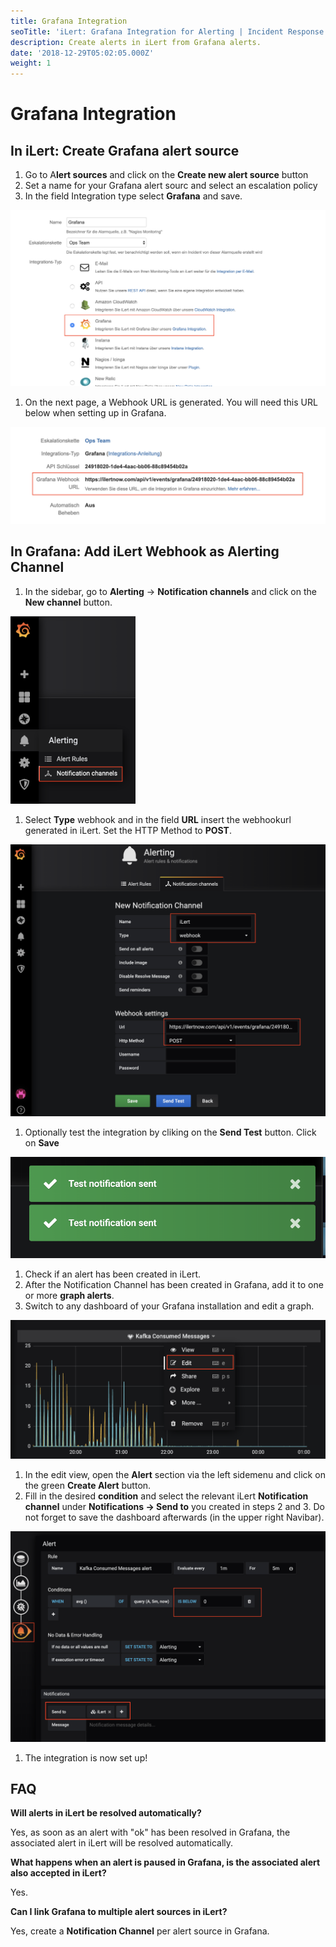 ```yaml
---
title: Grafana Integration
seoTitle: 'iLert: Grafana Integration for Alerting | Incident Response | Uptime'
description: Create alerts in iLert from Grafana alerts.
date: '2018-12-29T05:02:05.000Z'
weight: 1
---
```


# Grafana Integration

## In iLert: Create Grafana alert source

1. Go to A**lert sources** and click on the **Create new alert source** button
2. Set a name for your Grafana alert sourc and select an escalation policy
3. In the field Integration type select **Grafana** and save.

![](../.gitbook/assets/gr1.png)

1. On the next page, a Webhook URL is generated. You will need this URL below when setting up in Grafana.

![](../.gitbook/assets/gr2.png)

## In Grafana: Add iLert Webhook as Alerting Channel <a id="add-webhook"></a>

1. In the sidebar, go to **Alerting** → **Notification channels** and click on the **New channel** button.

![](../.gitbook/assets/gr3.png)

1. Select **Type** webhook and in the field **URL** insert the webhookurl generated in iLert. Set the HTTP Method to **POST**.

![](../.gitbook/assets/gr4.png)

1. Optionally test the integration by cliking on the **Send Test** button. Click on **Save**

![](../.gitbook/assets/gr5.png)

1. Check if an alert has been created in iLert.
2. After the Notification Channel has been created in Grafana, add it to one or more **graph alerts**.
3. Switch to any dashboard of your Grafana installation and edit a graph.

![](../.gitbook/assets/gr6.png)

1. In the edit view, open the **Alert** section via the left sidemenu and click on the green **Create Alert** button.
2. Fill in the desired **condition** and select the relevant iLert **Notification channel** under **Notifications → Send to** you created in steps 2 and 3. Do not forget to save the dashboard afterwards \(in the upper right Navibar\).

![](../.gitbook/assets/gr7.png)

1. The integration is now set up!

## FAQ <a id="faq"></a>

**Will alerts in iLert be resolved automatically?**

Yes, as soon as an alert with "ok" has been resolved in Grafana, the associated alert in iLert will be resolved automatically.

**What happens when an alert is paused in Grafana, is the associated alert also accepted in iLert?**

Yes.

**Can I link Grafana to multiple alert sources in iLert?**

Yes, create a **Notification Channel** per alert source in Grafana.

